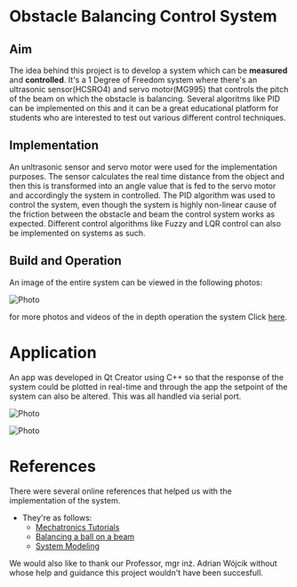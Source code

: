 # Obstacle Balancing Control System 

## Aim 
The idea behind this project is to develop a system which can be **measured** and **controlled**.  It's a 1 Degree of Freedom system where there's an ultrasonic sensor(HCSRO4) and servo motor(MG995) that controls the pitch of the beam on which the obstacle is balancing. Several algoritms like PID can be implemented on this and it can be a great educational platform for students who are interested to test out various different control techniques. 

## Implementation
An unltrasonic sensor and servo motor were used for the implementation purposes. The sensor calculates the real time distance from the object and then this is transformed into an angle value that is fed to the servo motor and accordingly the system in controlled. The PID algorithm was used to control the system, even though the system is highly non-linear cause of the friction between the obstacle and beam the control system works as expected. Different control algorithms like Fuzzy and LQR control can also be implemented on systems as such. 


## Build and Operation 
An image of the entire system can be viewed in the following  photos: 


![Photo](https://i.ibb.co/jHr4qjN/beam2.png)


for more photos and videos of the in depth operation the system Click [here](https://drive.google.com/drive/folders/13yd-YHXUhJwEobwfMw7FmKKDsTUq_G1D).  

# Application

An app was developed in Qt Creator using C++ so that the response of the system could be plotted in real-time and through the app the setpoint of the system can also be altered. This was all handled via serial port. 

![Photo](https://i.ibb.co/DWXMf37/app1.png)

![Photo](https://i.ibb.co/n1td7s1/app2.png)


# References
There were several online references that helped us with the implementation of the system. 
* They're as follows: 
  *  [Mechatronics Tutorials](https://mechatronicstutorials.blogspot.com/2014/07/balancing-of-ball-on-beam-using-arduino.html)
  *  [Balancing a ball on a beam](https://reference.wolfram.com/language/MicrocontrollerKit/workflow/BallAndBeamControl)
  *  [System Modeling](https://ctms.engin.umich.edu/CTMS/index.php?example=BallBeam&section=SystemModeling)

We would also like to thank our Professor, mgr inż. Adrian Wójcik without whose help and guidance this project wouldn't have been succesfull. 

